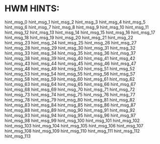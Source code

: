 # HWM HINTS:

hint_msg_0
hint_msg_1
hint_msg_2
hint_msg_3
hint_msg_4
hint_msg_5
hint_msg_6
hint_msg_7
hint_msg_8
hint_msg_9
hint_msg_10
hint_msg_11
hint_msg_12
hint_msg_13
hint_msg_14
hint_msg_15
hint_msg_16
hint_msg_17
hint_msg_18
hint_msg_19
hint_msg_20
hint_msg_21
hint_msg_22
hint_msg_23
hint_msg_24
hint_msg_25
hint_msg_26
hint_msg_27
hint_msg_28
hint_msg_29
hint_msg_30
hint_msg_31
hint_msg_32
hint_msg_33
hint_msg_34
hint_msg_35
hint_msg_36
hint_msg_37
hint_msg_38
hint_msg_39
hint_msg_40
hint_msg_41
hint_msg_42
hint_msg_43
hint_msg_44
hint_msg_45
hint_msg_46
hint_msg_47
hint_msg_48
hint_msg_49
hint_msg_50
hint_msg_51
hint_msg_52
hint_msg_53
hint_msg_54
hint_msg_55
hint_msg_56
hint_msg_57
hint_msg_58
hint_msg_59
hint_msg_60
hint_msg_61
hint_msg_62
hint_msg_63
hint_msg_64
hint_msg_65
hint_msg_66
hint_msg_67
hint_msg_68
hint_msg_69
hint_msg_70
hint_msg_71
hint_msg_72
hint_msg_73
hint_msg_74
hint_msg_75
hint_msg_76
hint_msg_77
hint_msg_78
hint_msg_79
hint_msg_80
hint_msg_81
hint_msg_82
hint_msg_83
hint_msg_84
hint_msg_85
hint_msg_86
hint_msg_87
hint_msg_88
hint_msg_89
hint_msg_90
hint_msg_91
hint_msg_92
hint_msg_93
hint_msg_94
hint_msg_95
hint_msg_96
hint_msg_97
hint_msg_98
hint_msg_99
hint_msg_100
hint_msg_101
hint_msg_102
hint_msg_103
hint_msg_104
hint_msg_105
hint_msg_106
hint_msg_107
hint_msg_108
hint_msg_109
hint_msg_110
hint_msg_111
hint_msg_112
hint_msg_113
